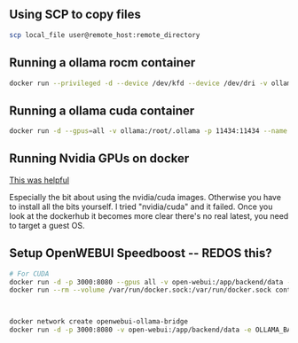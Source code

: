 


## Using SCP to copy files

```sh
scp local_file user@remote_host:remote_directory
```


## Running a ollama rocm container

```sh
docker run --privileged -d --device /dev/kfd --device /dev/dri -v ollama:/root/.ollama -p 11434:11434 --name ollama ollama/ollama:rocm
```

## Running a ollama cuda container

```sh
docker run -d --gpus=all -v ollama:/root/.ollama -p 11434:11434 --name ollama ollama/ollama
```

## Running Nvidia GPUs on docker

[This was helpful](https://medium.com/@u.mele.coding/a-beginners-guide-to-nvidia-container-toolkit-on-docker-92b645f92006)

Especially the bit about using the nvidia/cuda images. Otherwise you have to install all the bits yourself. I tried "nvidia/cuda" and it failed.
Once you look at the dockerhub it becomes more clear there's no real latest, you need to target a guest OS.

## Setup OpenWEBUI Speedboost -- REDOS this?

```sh
# For CUDA
docker run -d -p 3000:8080 --gpus all -v open-webui:/app/backend/data --name open-webui ghcr.io/open-webui/open-webui:cuda
docker run --rm --volume /var/run/docker.sock:/var/run/docker.sock containrrr/watchtower --run-once open-webui



docker network create openwebui-ollama-bridge
docker run -d -p 3000:8080 -v open-webui:/app/backend/data -e OLLAMA_BASE_URL=http://ollama:11434 --network openwebui-ollama-bridge --name open-webui --restart always ghcr.io/open-webui/open-webui:main
```
